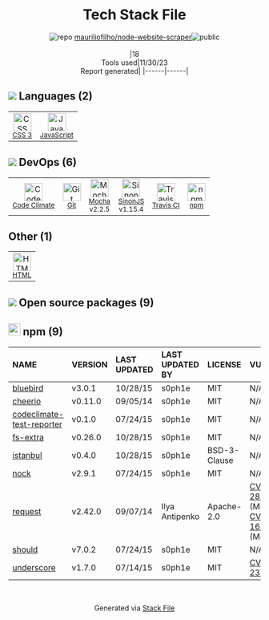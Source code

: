 <!--
&lt;--- Readme.md Snippet without images Start ---&gt;
## Tech Stack
mauriliofilho/node-website-scraper is built on the following main stack:

- [Code Climate](https://codeclimate.com/) – Code Review
- [Mocha](http://mochajs.org/) – Javascript Testing Framework
- [JavaScript](https://developer.mozilla.org/en-US/docs/Web/JavaScript) – Languages
- [SinonJS](http://sinonjs.org/) – Javascript Testing Framework
- [Travis CI](http://travis-ci.com/) – Continuous Integration

Full tech stack [here](/techstack.md)

&lt;--- Readme.md Snippet without images End ---&gt;

&lt;--- Readme.md Snippet with images Start ---&gt;
## Tech Stack
mauriliofilho/node-website-scraper is built on the following main stack:

- <img width='25' height='25' src='https://img.stackshare.io/service/305/KFgYaUkK.png' alt='Code Climate'/> [Code Climate](https://codeclimate.com/) – Code Review
- <img width='25' height='25' src='https://img.stackshare.io/service/832/mocha.png' alt='Mocha'/> [Mocha](http://mochajs.org/) – Javascript Testing Framework
- <img width='25' height='25' src='https://img.stackshare.io/service/1209/javascript.jpeg' alt='JavaScript'/> [JavaScript](https://developer.mozilla.org/en-US/docs/Web/JavaScript) – Languages
- <img width='25' height='25' src='https://img.stackshare.io/service/3509/logo.png' alt='SinonJS'/> [SinonJS](http://sinonjs.org/) – Javascript Testing Framework
- <img width='25' height='25' src='https://img.stackshare.io/service/460/Lu6cGu0z_400x400.png' alt='Travis CI'/> [Travis CI](http://travis-ci.com/) – Continuous Integration

Full tech stack [here](/techstack.md)

&lt;--- Readme.md Snippet with images End ---&gt;
-->
<div align="center">

# Tech Stack File
![](https://img.stackshare.io/repo.svg "repo") [mauriliofilho/node-website-scraper](https://github.com/mauriliofilho/node-website-scraper)![](https://img.stackshare.io/public_badge.svg "public")
<br/><br/>
|18<br/>Tools used|11/30/23 <br/>Report generated|
|------|------|
</div>

## <img src='https://img.stackshare.io/languages.svg'/> Languages (2)
<table><tr>
  <td align='center'>
  <img width='36' height='36' src='https://img.stackshare.io/service/6727/css.png' alt='CSS 3'>
  <br>
  <sub><a href="https://developer.mozilla.org/en-US/docs/Web/CSS/CSS3">CSS 3</a></sub>
  <br>
  <sub></sub>
</td>

<td align='center'>
  <img width='36' height='36' src='https://img.stackshare.io/service/1209/javascript.jpeg' alt='JavaScript'>
  <br>
  <sub><a href="https://developer.mozilla.org/en-US/docs/Web/JavaScript">JavaScript</a></sub>
  <br>
  <sub></sub>
</td>

</tr>
</table>

## <img src='https://img.stackshare.io/devops.svg'/> DevOps (6)
<table><tr>
  <td align='center'>
  <img width='36' height='36' src='https://img.stackshare.io/service/305/KFgYaUkK.png' alt='Code Climate'>
  <br>
  <sub><a href="https://codeclimate.com/">Code Climate</a></sub>
  <br>
  <sub></sub>
</td>

<td align='center'>
  <img width='36' height='36' src='https://img.stackshare.io/service/1046/git.png' alt='Git'>
  <br>
  <sub><a href="http://git-scm.com/">Git</a></sub>
  <br>
  <sub></sub>
</td>

<td align='center'>
  <img width='36' height='36' src='https://img.stackshare.io/service/832/mocha.png' alt='Mocha'>
  <br>
  <sub><a href="http://mochajs.org/">Mocha</a></sub>
  <br>
  <sub>v2.2.5</sub>
</td>

<td align='center'>
  <img width='36' height='36' src='https://img.stackshare.io/service/3509/logo.png' alt='SinonJS'>
  <br>
  <sub><a href="http://sinonjs.org/">SinonJS</a></sub>
  <br>
  <sub>v1.15.4</sub>
</td>

<td align='center'>
  <img width='36' height='36' src='https://img.stackshare.io/service/460/Lu6cGu0z_400x400.png' alt='Travis CI'>
  <br>
  <sub><a href="http://travis-ci.com/">Travis CI</a></sub>
  <br>
  <sub></sub>
</td>

<td align='center'>
  <img width='36' height='36' src='https://img.stackshare.io/service/1120/lejvzrnlpb308aftn31u.png' alt='npm'>
  <br>
  <sub><a href="https://www.npmjs.com/">npm</a></sub>
  <br>
  <sub></sub>
</td>

</tr>
</table>

## Other (1)
<table><tr>
  <td align='center'>
  <img width='36' height='36' src='https://img.stackshare.io/service/2270/no-img-open-source.png' alt='HTML'>
  <br>
  <sub><a href="http://">HTML</a></sub>
  <br>
  <sub></sub>
</td>

</tr>
</table>


## <img src='https://img.stackshare.io/group.svg' /> Open source packages (9)</h2>

## <img width='24' height='24' src='https://img.stackshare.io/service/1120/lejvzrnlpb308aftn31u.png'/> npm (9)

|NAME|VERSION|LAST UPDATED|LAST UPDATED BY|LICENSE|VULNERABILITIES|
|:------|:------|:------|:------|:------|:------|
|[bluebird](https://www.npmjs.com/bluebird)|v3.0.1|10/28/15|s0ph1e |MIT|N/A|
|[cheerio](https://www.npmjs.com/cheerio)|v0.11.0|09/05/14|s0ph1e |MIT|N/A|
|[codeclimate-test-reporter](https://www.npmjs.com/codeclimate-test-reporter)|v0.1.0|07/24/15|s0ph1e |MIT|N/A|
|[fs-extra](https://www.npmjs.com/fs-extra)|v0.26.0|10/28/15|s0ph1e |MIT|N/A|
|[istanbul](https://www.npmjs.com/istanbul)|v0.4.0|10/28/15|s0ph1e |BSD-3-Clause|N/A|
|[nock](https://www.npmjs.com/nock)|v2.9.1|07/24/15|s0ph1e |MIT|N/A|
|[request](https://www.npmjs.com/request)|v2.42.0|09/07/14|Ilya Antipenko |Apache-2.0|[CVE-2023-28155](https://github.com/advisories/GHSA-p8p7-x288-28g6) (Moderate)<br/>[CVE-2017-16026](https://github.com/advisories/GHSA-7xfp-9c55-5vqj) (Moderate)|
|[should](https://www.npmjs.com/should)|v7.0.2|07/24/15|s0ph1e |MIT|N/A|
|[underscore](https://www.npmjs.com/underscore)|v1.7.0|07/14/15|s0ph1e |MIT|[CVE-2021-23358](https://github.com/advisories/GHSA-cf4h-3jhx-xvhq) (Critical)|

<br/>
<div align='center'>

Generated via [Stack File](https://github.com/marketplace/stack-file)
